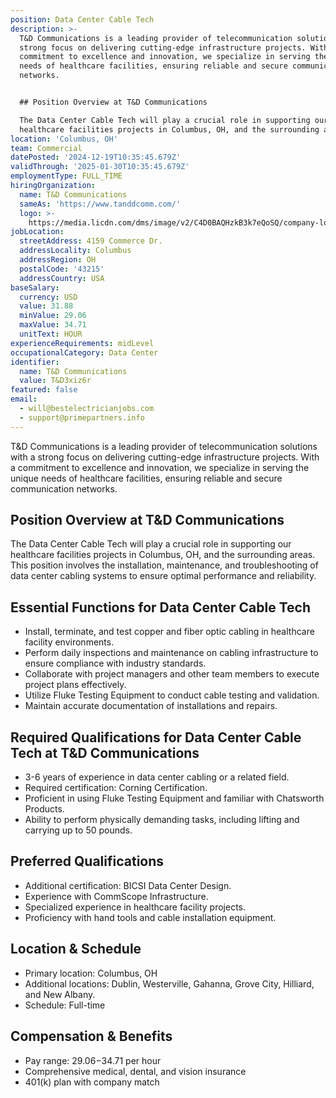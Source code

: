 ```yaml
---
position: Data Center Cable Tech
description: >-
  T&D Communications is a leading provider of telecommunication solutions with a
  strong focus on delivering cutting-edge infrastructure projects. With a
  commitment to excellence and innovation, we specialize in serving the unique
  needs of healthcare facilities, ensuring reliable and secure communication
  networks.


  ## Position Overview at T&D Communications

  The Data Center Cable Tech will play a crucial role in supporting our
  healthcare facilities projects in Columbus, OH, and the surrounding areas...
location: 'Columbus, OH'
team: Commercial
datePosted: '2024-12-19T10:35:45.679Z'
validThrough: '2025-01-30T10:35:45.679Z'
employmentType: FULL_TIME
hiringOrganization:
  name: T&D Communications
  sameAs: 'https://www.tanddcomm.com/'
  logo: >-
    https://media.licdn.com/dms/image/v2/C4D0BAQHzkB3k7eQoSQ/company-logo_200_200/company-logo_200_200/0/1631320385872?e=2147483647&v=beta&t=nuFy5lrwqoCuQ6_2P8hO_EwhwJlnndzcbM7ZPSfdKlM
jobLocation:
  streetAddress: 4159 Commerce Dr.
  addressLocality: Columbus
  addressRegion: OH
  postalCode: '43215'
  addressCountry: USA
baseSalary:
  currency: USD
  value: 31.88
  minValue: 29.06
  maxValue: 34.71
  unitText: HOUR
experienceRequirements: midLevel
occupationalCategory: Data Center
identifier:
  name: T&D Communications
  value: T&D3xiz6r
featured: false
email:
  - will@bestelectricianjobs.com
  - support@primepartners.info
---
```




T&D Communications is a leading provider of telecommunication solutions with a strong focus on delivering cutting-edge infrastructure projects. With a commitment to excellence and innovation, we specialize in serving the unique needs of healthcare facilities, ensuring reliable and secure communication networks.

## Position Overview at T&D Communications
The Data Center Cable Tech will play a crucial role in supporting our healthcare facilities projects in Columbus, OH, and the surrounding areas. This position involves the installation, maintenance, and troubleshooting of data center cabling systems to ensure optimal performance and reliability.

## Essential Functions for Data Center Cable Tech
- Install, terminate, and test copper and fiber optic cabling in healthcare facility environments.
- Perform daily inspections and maintenance on cabling infrastructure to ensure compliance with industry standards.
- Collaborate with project managers and other team members to execute project plans effectively.
- Utilize Fluke Testing Equipment to conduct cable testing and validation.
- Maintain accurate documentation of installations and repairs.

## Required Qualifications for Data Center Cable Tech at T&D Communications
- 3-6 years of experience in data center cabling or a related field.
- Required certification: Corning Certification.
- Proficient in using Fluke Testing Equipment and familiar with Chatsworth Products.
- Ability to perform physically demanding tasks, including lifting and carrying up to 50 pounds.

## Preferred Qualifications
- Additional certification: BICSI Data Center Design.
- Experience with CommScope Infrastructure.
- Specialized experience in healthcare facility projects.
- Proficiency with hand tools and cable installation equipment.

## Location & Schedule
- Primary location: Columbus, OH
- Additional locations: Dublin, Westerville, Gahanna, Grove City, Hilliard, and New Albany.
- Schedule: Full-time

## Compensation & Benefits
- Pay range: $29.06-$34.71 per hour
- Comprehensive medical, dental, and vision insurance
- 401(k) plan with company match